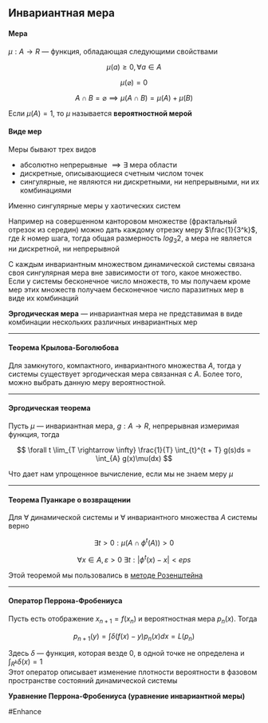 ## Инвариантная мера

#### Мера
$\mu: A \rightarrow R$ — функция, обладающая следующими свойствами

$$
    \mu(a) \geq 0, \forall a \in A
$$

$$
    \mu(\varnothing) = 0
$$

$$
    A \cap B = \varnothing \implies \mu(A \cap B) = \mu(A) + \mu(B)
$$

Если $\mu(A) = 1$, то $\mu$ называется **вероятностной мерой**

#### Виде мер

Меры бывают трех видов
- абсолютно непрерывные $\implies \exists$ мера области
- дискретные, описывающиеся счетным числом точек
- сингулярные, не являются ни дискретными, ни непрерывными, ни их комбинациями

Именно сингулярные меры у хаотических систем

Например на совершенном канторовом множестве (фрактальный отрезок из середин) можно дать каждому отрезку меру $\frac{1}{3^k}$, где $k$ номер шага, тогда общая размерность $log_3 2$, а мера не является ни дискретной, ни непрерывной

С каждым инвариантным множеством динамической системы связана своя сингулярная мера вне зависимости от того, какое множество.  Если у системы бесконечное число множеств, то мы получаем кроме мер этих множеств получаем бесконечное число паразитных мер в виде их комбинаций

**Эргодическая мера** — инвариантная мера не представимая в виде комбинации нескольких различных инвариантных мер

___

#### Теорема Крылова-Боголюбова
Для замкнутого, компактного, инвариантного множества $A$, тогда у системы существует эргодическая мера связанная с $A$. Более того, можно выбрать данную меру вероятностной.

___

#### Эргодическая теорема
Пусть $\mu$ — инвариантная мера, $g: A \rightarrow R$, непрерывная измеримая функция, тогда

$$
\forall t \lim_{T \rightarrow \infty} \frac{1}{T} \int_{t}^{t + T} g(s)ds = \int_{A} g(x)\mu(dx) 
$$

Что дает нам упрощенное вычисление, если мы не знаем меру $\mu$

___

#### Теорема Пуанкаре о возвращении
Для $\forall$ динамической системы и $\forall$ инвариантного множества $A$ системы верно

$$
    \exists t > 0: \mu(A \cap \phi^t(A)) > 0
$$

$$
    \forall x \in A, \varepsilon > 0\ \exists t: |\phi^t(x) - x| < eps
$$

Этой теоремой мы пользовались в [методе Розенштейна](Rosenstein%20algorithm.md)

___

#### Оператор Перрона-Фробениуса
Пусть есть отображение $x_{n + 1} = f(x_n)$ и вероятностная мера $p_n(x)$. Тогда

$$
    p_{n + 1}(y) = \int \delta(f(x) - y)p_n(x)dx = L(p_n)
$$

Здесь $\delta$ — функция, которая везде 0, в одной точке не определена и $\int_{R^k} \delta(x) = 1$  
Этот оператор описывает изменение плотности вероятности в фазовом пространстве состояний динамической системы

**Уравнение Перрона-Фробениуса (уравнение инвариантной меры)**

#Enhance